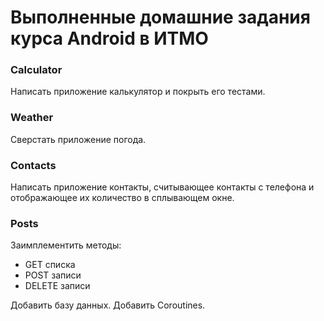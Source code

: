 # Выполненные домашние задания курса Android в ИТМО
### Calculator
Написать приложение калькулятор и покрыть его тестами.
### Weather
Сверстать приложение погода.
### Contacts
Написать приложение контакты, считывающее контакты с телефона и отображающее их количество в сплывающем окне.
### Posts
Заимплементить методы: 
* GET списка
* POST записи
* DELETE записи

Добавить базу данных.
Добавить Coroutines.
